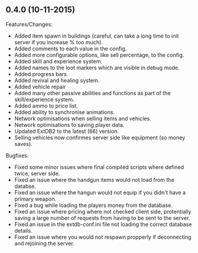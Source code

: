 ## 0.4.0 (10-11-2015)

Features/Changes:

  - Added item spawn in buildings (careful, can take a long time to init server if you increase % too much).
  - Added comments to each value in the config.
  - Added more configurable options, like sell percentage, to the config.
  - Added skill and experience system.
  - Added names to the loot markers which are visible in debug mode.
  - Added progress bars.
  - Added revival and healing system.
  - Added vehicle repair
  - Added many other passive abilities and functions as part of the skill/experience system.
  - Added ammo to price list.
  - Added ability to synchronise animations.
  - Network optimisations when selling items and vehicles.
  - Network optimisations to saving player data.
  - Updated ExtDB2 to the latest (66) version.
  - Selling vehicles now confirmes server side like equipment (so money saves).

Bugfixes:

  - Fixed some minor issues where final compiled scripts where defined twice, server side.
  - Fixed an issue where the handgun items would not load from the databse.
  - Fixed an issue where the hangun would not equip if you didn't have a primary weapon.
  - Fixed a bug while loading the players money from the database.
  - Fixed an issue where pricing where not checked client side, protentially saving a large number of requests from having to be sent to the server.
  - Fixed an issue in the extdb-conf.ini file not loading the correct database details.
  - Fixed an issue where you would not respawn propperly if deconnecting and rejoining the server.